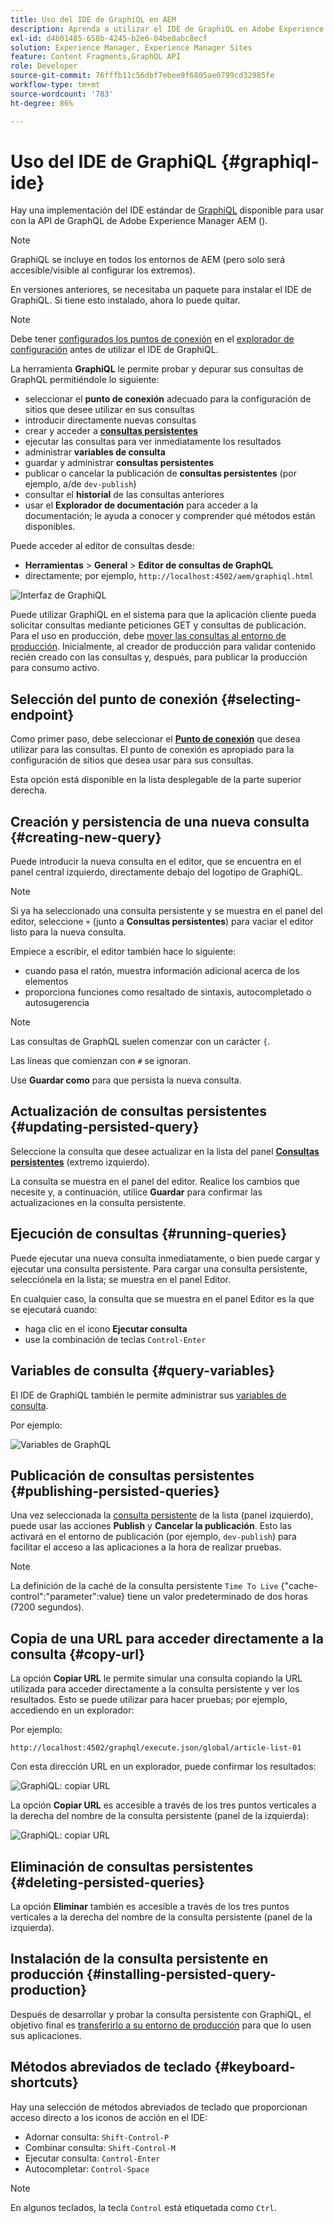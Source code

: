 ```yaml
---
title: Uso del IDE de GraphiQL en AEM
description: Aprenda a utilizar el IDE de GraphiQL en Adobe Experience Manager.
exl-id: d4b01485-658b-4245-b2e6-04be8abc8ecf
solution: Experience Manager, Experience Manager Sites
feature: Content Fragments,GraphQL API
role: Developer
source-git-commit: 76fffb11c56dbf7ebee9f6805ae0799cd32985fe
workflow-type: tm+mt
source-wordcount: '783'
ht-degree: 86%

---
```


# Uso del IDE de GraphiQL {#graphiql-ide}

Hay una implementación del IDE estándar de [GraphiQL](https://graphql.org/learn/serving-over-http/#graphiql) disponible para usar con la API de GraphQL de Adobe Experience Manager AEM ().

>[!NOTE]
>
>GraphiQL se incluye en todos los entornos de AEM (pero solo será accesible/visible al configurar los extremos).
>
>En versiones anteriores, se necesitaba un paquete para instalar el IDE de GraphiQL. Si tiene esto instalado, ahora lo puede quitar.

>[!NOTE]
>Debe tener [configurados los puntos de conexión](/help/sites-developing/headless/graphql-api/graphql-endpoint.md) en el [explorador de configuración](/help/assets/content-fragments/content-fragments-configuration-browser.md) antes de utilizar el IDE de GraphiQL.

La herramienta **GraphiQL** le permite probar y depurar sus consultas de GraphQL permitiéndole lo siguiente:

* seleccionar el **punto de conexión** adecuado para la configuración de sitios que desee utilizar en sus consultas
* introducir directamente nuevas consultas
* crear y acceder a **[consultas persistentes](/help/sites-developing/headless/graphql-api/persisted-queries.md)**
* ejecutar las consultas para ver inmediatamente los resultados
* administrar **variables de consulta**
* guardar y administrar **consultas persistentes**
* publicar o cancelar la publicación de **consultas persistentes** (por ejemplo, a/de `dev-publish`)
* consultar el **historial** de las consultas anteriores
* usar el **Explorador de documentación** para acceder a la documentación; le ayuda a conocer y comprender qué métodos están disponibles.

Puede acceder al editor de consultas desde:

* **Herramientas** > **General** > **Editor de consultas de GraphQL**
* directamente; por ejemplo, `http://localhost:4502/aem/graphiql.html`

![Interfaz de GraphiQL](assets/cfm-graphiql-interface.png "Interfaz de GraphiQL")

Puede utilizar GraphiQL en el sistema para que la aplicación cliente pueda solicitar consultas mediante peticiones GET y consultas de publicación. Para el uso en producción, debe [mover las consultas al entorno de producción](/help/sites-developing/headless/graphql-api/persisted-queries.md#transfer-persisted-query-production). Inicialmente, al creador de producción para validar contenido recién creado con las consultas y, después, para publicar la producción para consumo activo.

## Selección del punto de conexión {#selecting-endpoint}

Como primer paso, debe seleccionar el **[Punto de conexión](/help/sites-developing/headless/graphql-api/graphql-endpoint.md)** que desea utilizar para las consultas. El punto de conexión es apropiado para la configuración de sitios que desea usar para sus consultas.

Esta opción está disponible en la lista desplegable de la parte superior derecha.

## Creación y persistencia de una nueva consulta {#creating-new-query}

Puede introducir la nueva consulta en el editor, que se encuentra en el panel central izquierdo, directamente debajo del logotipo de GraphiQL.

>[!NOTE]
>
>Si ya ha seleccionado una consulta persistente y se muestra en el panel del editor, seleccione `+` (junto a **Consultas persistentes**) para vaciar el editor listo para la nueva consulta.

Empiece a escribir, el editor también hace lo siguiente:

* cuando pasa el ratón, muestra información adicional acerca de los elementos
* proporciona funciones como resaltado de sintaxis, autocompletado o autosugerencia

>[!NOTE]
>
>Las consultas de GraphQL suelen comenzar con un carácter `{`.
>
>Las líneas que comienzan con `#` se ignoran.

Use **Guardar como** para que persista la nueva consulta.

## Actualización de consultas persistentes {#updating-persisted-query}

Seleccione la consulta que desee actualizar en la lista del panel **[Consultas persistentes](/help/sites-developing/headless/graphql-api/persisted-queries.md)** (extremo izquierdo).

La consulta se muestra en el panel del editor. Realice los cambios que necesite y, a continuación, utilice **Guardar** para confirmar las actualizaciones en la consulta persistente.

## Ejecución de consultas {#running-queries}

Puede ejecutar una nueva consulta inmediatamente, o bien puede cargar y ejecutar una consulta persistente. Para cargar una consulta persistente, selecciónela en la lista; se muestra en el panel Editor.

En cualquier caso, la consulta que se muestra en el panel Editor es la que se ejecutará cuando:

* haga clic en el icono **Ejecutar consulta**
* use la combinación de teclas `Control-Enter`

## Variables de consulta {#query-variables}

<!-- more details needed here? -->

El IDE de GraphiQL también le permite administrar sus [variables de consulta](/help/sites-developing/headless/graphql-api/graphql-api-content-fragments.md#graphql-variables).

Por ejemplo:

![Variables de GraphQL](assets/cfm-graphqlapi-03.png "Variables de GraphQL")

<!--
## Managing cache for your persisted queries {#managing-cache}

[Persisted queries](/help/headless/graphql-api/persisted-queries.md) are recommended as they can be cached at the dispatcher and CDN layers, ultimately improving the performance of the requesting client application. By default AEM will invalidate the Content Delivery Network (CDN) cache based on a default Time To Live (TTL).

>[!NOTE]
>
>Custom rewrite rules on the Dispatcher might override defaults from AEM publish. 
>
>In the case that you are sending TTL-based cache-control headers from the dispatcher, based on a location match pattern then, if necessary, you might want to exclude `/graphql/execute.json/*` from the matches.

Using GraphQL you can configure the HTTP Cache Headers  to control these parameters for your individual persisted query.

1. The **Headers** option is accessible via the three vertical dots to the right of the persisted query name (far left panel):

   ![Persisted Query HTTP Cache Headers](assets/cfm-graphqlapi-headers-01.png "Persisted Query HTTP Cache Headers")

1. Selecting this opens the **Cache Configuration** dialog box:

   ![Persisted Query HTTP Cache Header Settings](assets/cfm-graphqlapi-headers-02.png "Persisted Query HTTP Cache Header Settings")

1. Select the appropriate parameter, then adjust the value as required:

   * **cache-control** - **max-age**
     Caches can store this content for specified number of seconds. Typically this is the browser TTL (Time To Live).
   * **surrogate-control** - **s-maxage**
     Same as max-age but applies specifically to proxy caches.
   * **surrogate-control** - **stale-while-revalidate**
     Caches may continue to serve a cached response after it becomes stale, for up to the specified number of seconds.
   * **surrogate-control** - **stale-if-error**
     Caches may continue to serve a cached response if there is an origin error, for up to the specified number of seconds.

1. Select **Save** to persist the changes.
-->

## Publicación de consultas persistentes {#publishing-persisted-queries}

Una vez seleccionada la [consulta persistente](/help/sites-developing/headless/graphql-api/persisted-queries.md) de la lista (panel izquierdo), puede usar las acciones **Publish** y **Cancelar la publicación**. Esto las activará en el entorno de publicación (por ejemplo, `dev-publish`) para facilitar el acceso a las aplicaciones a la hora de realizar pruebas.

>[!NOTE]
>
>La definición de la caché de la consulta persistente `Time To Live` {&quot;cache-control&quot;:&quot;parameter&quot;:value} tiene un valor predeterminado de dos horas (7200 segundos).

## Copia de una URL para acceder directamente a la consulta {#copy-url}

La opción **Copiar URL** le permite simular una consulta copiando la URL utilizada para acceder directamente a la consulta persistente y ver los resultados. Esto se puede utilizar para hacer pruebas; por ejemplo, accediendo en un explorador:

<!--
  >[!NOTE]
  >
  >The URL will need [encoding before using programmatically](/help/headless/graphql-api/persisted-queries.md#encoding-query-url).
  >
  >The target environment might need adjusting, depending on your requirements.
-->

Por ejemplo:

`http://localhost:4502/graphql/execute.json/global/article-list-01`

Con esta dirección URL en un explorador, puede confirmar los resultados:

![GraphiQL: copiar URL](assets/cfm-graphiql-copy-url.png "GraphiQL: copiar URL")

La opción **Copiar URL** es accesible a través de los tres puntos verticales a la derecha del nombre de la consulta persistente (panel de la izquierda):

![GraphiQL: copiar URL](assets/cfm-graphiql-persisted-query-options.png "GraphiQL: copiar URL")

## Eliminación de consultas persistentes {#deleting-persisted-queries}

La opción **Eliminar** también es accesible a través de los tres puntos verticales a la derecha del nombre de la consulta persistente (panel de la izquierda).

<!-- what happens if you try to delete something that is still published? -->


## Instalación de la consulta persistente en producción {#installing-persisted-query-production}

Después de desarrollar y probar la consulta persistente con GraphiQL, el objetivo final es [transferirlo a su entorno de producción](/help/sites-developing/headless/graphql-api/persisted-queries.md#transfer-persisted-query-production) para que lo usen sus aplicaciones.

## Métodos abreviados de teclado {#keyboard-shortcuts}

Hay una selección de métodos abreviados de teclado que proporcionan acceso directo a los iconos de acción en el IDE:

* Adornar consulta: `Shift-Control-P`
* Combinar consulta: `Shift-Control-M`
* Ejecutar consulta: `Control-Enter`
* Autocompletar: `Control-Space`

>[!NOTE]
>
>En algunos teclados, la tecla `Control` está etiquetada como `Ctrl`.
